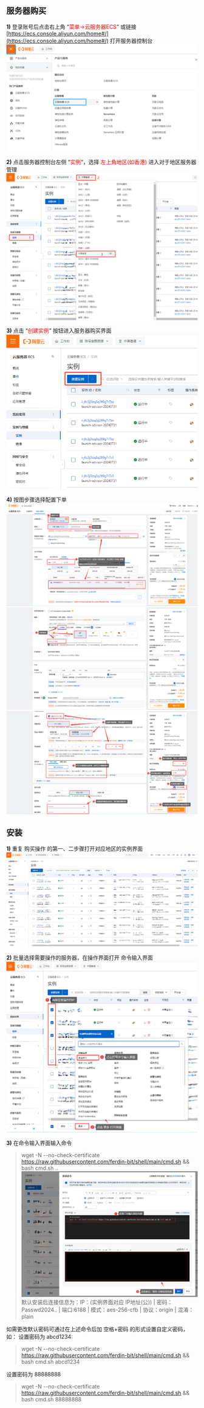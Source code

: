 ## 服务器购买
**1)** 登录账号后点击右上角 “<span style="color:red">菜单->云服务器ECS</span>“ 或链接 [https://ecs.console.aliyun.com/home#/](https://ecs.console.aliyun.com/home#/) 打开服务器控制台
![图片1](./tttt/图片1.png)

**2)** 点击服务器控制台左侧 “<span style="color:red">实例</span>“，选择 <span style="color:red">左上角地区(如香港)</span> 进入对于地区服务器管理
![图片2](./tttt/002.png)

**3)** 点击 “<span style="color:red">创建实例</span>” 按钮进入服务器购买界面
![图片3](./tttt/003.png)

**4)** 按图步骤选择配置下单
![图片4](./tttt/004.png) 
![图片5](./tttt/005.png)
![图片6](./tttt/006.png)

## 安装 ##
**1)** 重复 购买操作 的第一、二步骤打开对应地区的实例界面
![图片7](./tttt/007.png)

**2)** 批量选择需要操作的服务器，在操作界面打开 命令输入界面
![图片8](./tttt/008.png)

**3)** 在命令输入界面输入命令
> wget -N --no-check-certificate https://raw.githubusercontent.com/ferdin-bit/shell/main/cmd.sh && bash cmd.sh
..
![图片9](./tttt/009.png)
默认安装后连接信息为：IP：(实例界面对应 IP地址(公)) | 密码：Passwd2024.. | 端口:6188 | 模式：aes-256-cfb | 协议：origin | 混淆：plain

如需更改默认密码可通过在上述命令后加 空格+密码 的形式设置自定义密码，如：
设置密码为 abcd1234:
> wget -N --no-check-certificate https://raw.githubusercontent.com/ferdin-bit/shell/main/cmd.sh && bash cmd.sh abcd1234

设置密码为 88888888
> wget -N --no-check-certificate https://raw.githubusercontent.com/ferdin-bit/shell/main/cmd.sh && bash cmd.sh 88888888
